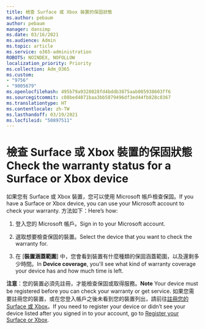 ```yaml
---
title: 檢查 Surface 或 Xbox 裝置的保固狀態
ms.author: pebaum
author: pebaum
manager: dansimp
ms.date: 03/16/2021
ms.audience: Admin
ms.topic: article
ms.service: o365-administration
ROBOTS: NOINDEX, NOFOLLOW
localization_priority: Priority
ms.collection: Adm_O365
ms.custom:
- "9756"
- "9005679"
ms.openlocfilehash: 495b79a9328028fd4bddb3875aab085938603ff6
ms.sourcegitcommit: c08bed4071baa3bb5879496df3ed44fb828c8367
ms.translationtype: HT
ms.contentlocale: zh-TW
ms.lasthandoff: 03/19/2021
ms.locfileid: "50897511"
---
```

# <a name="check-the-warranty-status-for-a-surface-or-xbox-device"></a><span data-ttu-id="101b4-102">檢查 Surface 或 Xbox 裝置的保固狀態</span><span class="sxs-lookup"><span data-stu-id="101b4-102">Check the warranty status for a Surface or Xbox device</span></span>

<span data-ttu-id="101b4-103">如果您有 Surface 或 Xbox 裝置，您可以使用 Microsoft 帳戶檢查保固。</span><span class="sxs-lookup"><span data-stu-id="101b4-103">If you have a Surface or Xbox device, you can use your Microsoft account to check your warranty.</span></span> <span data-ttu-id="101b4-104">方法如下：</span><span class="sxs-lookup"><span data-stu-id="101b4-104">Here’s how:</span></span>

1. <span data-ttu-id="101b4-105">登入您的 Microsoft 帳戶。</span><span class="sxs-lookup"><span data-stu-id="101b4-105">Sign in to your Microsoft account.</span></span> 

1. <span data-ttu-id="101b4-106">選取想要檢查保固的裝置。</span><span class="sxs-lookup"><span data-stu-id="101b4-106">Select the device that you want to check the warranty for.</span></span>

1. <span data-ttu-id="101b4-107">在 [**裝置涵蓋範圍**] 中，您會看到裝置有什麼種類的保固涵蓋範圍，以及還剩多少時間。</span><span class="sxs-lookup"><span data-stu-id="101b4-107">In **Device coverage**, you'll see what kind of warranty coverage your device has and how much time is left.</span></span>

<span data-ttu-id="101b4-108">**注意**：您的裝置必須先註冊，才能檢查保固或取得服務。</span><span class="sxs-lookup"><span data-stu-id="101b4-108">**Note** Your device must be registered before you can check your warranty or get service.</span></span> <span data-ttu-id="101b4-109">如果您需要註冊您的裝置，或在您登入帳戶之後未看到您的裝置列出，請前往[註冊您的 Surface 或 Xbox](https://support.microsoft.com/surface/register-your-surface-or-xbox-fd7d73f8-b0e6-c9fa-e83b-0b64652e2376)。</span><span class="sxs-lookup"><span data-stu-id="101b4-109">If you need to register your device or didn’t see your device listed after you signed in to your account, go to [Register your Surface or Xbox](https://support.microsoft.com/surface/register-your-surface-or-xbox-fd7d73f8-b0e6-c9fa-e83b-0b64652e2376).</span></span>
